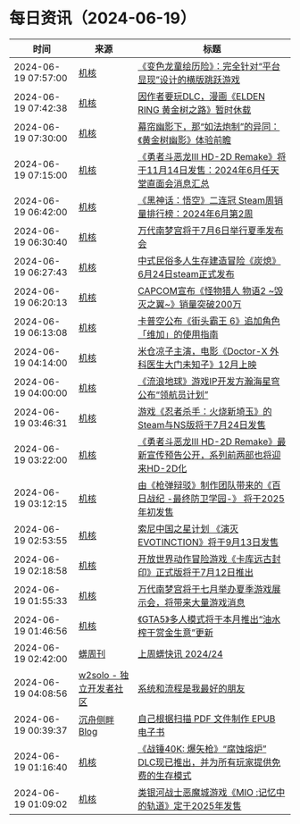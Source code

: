 ﻿# 每日资讯（2024-06-19）

|时间|来源|标题|
|---|---|---|
|2024-06-19 07:57:00|[机核](https://www.gcores.com/rss)|[《变色龙童绘历险》：完全针对“平台显现”设计的横版跳跃游戏](https://www.gcores.com/articles/173803)|
|2024-06-19 07:42:38|[机核](https://www.gcores.com/rss)|[因作者要玩DLC，漫画《ELDEN RING 黄金树之路》暂时休载](https://www.gcores.com/articles/183781)|
|2024-06-19 07:30:00|[机核](https://www.gcores.com/rss)|[幕帘幽影下，那“如法炮制”的异同：《黄金树幽影》体验前瞻](https://www.gcores.com/articles/183447)|
|2024-06-19 07:15:00|[机核](https://www.gcores.com/rss)|[《勇者斗恶龙III HD-2D Remake》将于11月14日发售：2024年6月任天堂直面会消息汇总](https://www.gcores.com/articles/183725)|
|2024-06-19 06:42:00|[机核](https://www.gcores.com/rss)|[《黑神话：悟空》二连冠 Steam周销量排行榜：2024年6月第2周](https://www.gcores.com/articles/183766)|
|2024-06-19 06:30:40|[机核](https://www.gcores.com/rss)|[万代南梦宫将于7月6日举行夏季发布会](https://www.gcores.com/articles/183765)|
|2024-06-19 06:27:43|[机核](https://www.gcores.com/rss)|[中式民俗多人生存建造冒险《炭熄》6月24日steam正式发布](https://www.gcores.com/articles/183764)|
|2024-06-19 06:20:13|[机核](https://www.gcores.com/rss)|[CAPCOM宣布《怪物猎人 物语2 ~毁灭之翼~》销量突破200万](https://www.gcores.com/articles/183762)|
|2024-06-19 06:13:08|[机核](https://www.gcores.com/rss)|[卡普空公布《街头霸王 6》追加角色「维加」的使用指南](https://www.gcores.com/articles/183760)|
|2024-06-19 04:14:00|[机核](https://www.gcores.com/rss)|[米仓凉子主演，电影《Doctor-X 外科医生大门未知子》12月上映](https://www.gcores.com/articles/183743)|
|2024-06-19 04:00:00|[机核](https://www.gcores.com/rss)|[《流浪地球》游戏IP开发方瀚海星穹公布“领航员计划”](https://www.gcores.com/articles/183748)|
|2024-06-19 03:46:31|[机核](https://www.gcores.com/rss)|[游戏《忍者杀手：火烧新埼玉》的Steam与NS版将于7月24日发售](https://www.gcores.com/articles/183753)|
|2024-06-19 03:22:00|[机核](https://www.gcores.com/rss)|[《勇者斗恶龙III HD-2D Remake》最新宣传预告公开，系列前两部也将迎来HD-2D化](https://www.gcores.com/articles/183744)|
|2024-06-19 03:12:15|[机核](https://www.gcores.com/rss)|[由《枪弹辩驳》制作团队带来的《百日战纪 -最终防卫学园-》 将于2025年初发售](https://www.gcores.com/articles/183746)|
|2024-06-19 02:53:55|[机核](https://www.gcores.com/rss)|[索尼中国之星计划 《演灭 EVOTINCTION》将于9月13日发售](https://www.gcores.com/articles/183740)|
|2024-06-19 02:18:58|[机核](https://www.gcores.com/rss)|[开放世界动作冒险游戏《卡库远古封印》正式版将于7月12日推出](https://www.gcores.com/articles/183742)|
|2024-06-19 01:55:33|[机核](https://www.gcores.com/rss)|[万代南梦宫将于七月举办夏季游戏展示会，将带来大量游戏消息](https://www.gcores.com/articles/183739)|
|2024-06-19 01:46:56|[机核](https://www.gcores.com/rss)|[《GTA5》多人模式将于本月推出“油水榨干赏金生意”更新](https://www.gcores.com/articles/183738)|
|2024-06-19 02:42:00|[蠎周刊](https://weekly.pychina.org/feeds/all.atom.xml)|[上周蠎快讯 2024/24](https://weekly.pychina.org/pyrecap/pyrw-2424.html)|
|2024-06-19 04:08:56|[w2solo - 独立开发者社区](https://w2solo.com/topics/feed)|[系统和流程是我最好的朋友](https://w2solo.com/topics/4702)|
|2024-06-19 00:39:37|[沉舟侧畔 Blog](https://springwood.me/feed/)|[自己根据扫描 PDF 文件制作 EPUB 电子书](https://springwood.me/making-epub-ebook/)|
|2024-06-19 01:16:40|[机核](https://www.gcores.com/rss)|[《战锤40K: 爆矢枪》“腐蚀熔炉” DLC现已推出，并为所有玩家提供免费的生存模式](https://www.gcores.com/articles/183736)|
|2024-06-19 01:09:02|[机核](https://www.gcores.com/rss)|[类银河战士恶魔城游戏《MIO :记忆中的轨道》定于2025年发售](https://www.gcores.com/articles/183735)|
